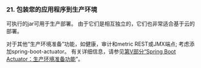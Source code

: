 ### 21. 包装您的应用程序到生产环境

可执行的jar可用于生产部署。 由于它们是相互独立的，它们也非常适合基于云的部署。

对于其他“生产环境准备”功能，如健康，审计和metric REST或JMX端点; 考虑添加spring-boot-actuator。 有关详细信息，请参见[第V部分“Spring Boot Actuator：生产环境准备功能](http://docs.spring.io/spring-boot/docs/1.5.2.RELEASE/reference/htmlsingle/#production-ready)”。